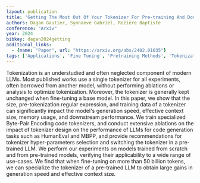 ```yaml
---
layout: publication
title: 'Getting The Most Out Of Your Tokenizer For Pre-training And Domain Adaptation'
authors: Dagan Gautier, Synnaeve Gabriel, Rozière Baptiste
conference: "Arxiv"
year: 2024
bibkey: dagan2024getting
additional_links:
  - {name: "Paper", url: "https://arxiv.org/abs/2402.01035"}
tags: ['Applications', 'Fine Tuning', 'Pretraining Methods', 'Tokenization', 'Training Techniques']
---
```

Tokenization is an understudied and often neglected component of modern LLMs. Most published works use a single tokenizer for all experiments, often borrowed from another model, without performing ablations or analysis to optimize tokenization. Moreover, the tokenizer is generally kept unchanged when fine-tuning a base model. In this paper, we show that the size, pre-tokenization regular expression, and training data of a tokenizer can significantly impact the model's generation speed, effective context size, memory usage, and downstream performance. We train specialized Byte-Pair Encoding code tokenizers, and conduct extensive ablations on the impact of tokenizer design on the performance of LLMs for code generation tasks such as HumanEval and MBPP, and provide recommendations for tokenizer hyper-parameters selection and switching the tokenizer in a pre-trained LLM. We perform our experiments on models trained from scratch and from pre-trained models, verifying their applicability to a wide range of use-cases. We find that when fine-tuning on more than 50 billion tokens, we can specialize the tokenizer of a pre-trained LLM to obtain large gains in generation speed and effective context size.
